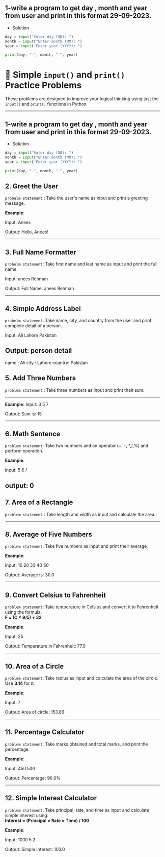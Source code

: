 ## 1-write a program to get day , month and year from user and print in this format 29-09-2023.

- Solution

```python
day = input("Enter day (DD): ")
month = input("Enter month (MM): ")
year = input("Enter year (YYYY): ")

print(day, "-", month, "-", year)
```

# 🧠 Simple `input()` and `print()` Practice Problems

These problems are designed to improve your logical thinking using just the `input()` and `print()` functions in Python

---

## 1-write a program to get day , month and year from user and print in this format 29-09-2023.

- Solution

```python
day = input("Enter day (DD): ")
month = input("Enter month (MM): ")
year = input("Enter year (YYYY): ")

print(day, "-", month, "-", year)
```

## 2. Greet the User
`probelm statement` : Take the user's name as input and print a greeting message.

**Example:**

Input:
Anees

Output:
Hello, Anees!

---

## 3. Full Name Formatter  
`probelm statement`: Take first name and last name as input and print the full name.

Input:
anees
Rehman

Output:
Full Name: anees Rehman

---

## 4. Simple Address Label  
`probelm statement`: Take name, city, and country from the user and print complete detail of a person.

Input:
Ali
Lahore
Pakistan

Output:
person detail
-------------
name : Ali
city : Lahore
country: Pakistan

## 5. Add Three Numbers  
`problem statement` : Take three numbers as input and print their sum.

---

**Example:**
Input:
3
5
7

Output:
Sum is: 15

---

## 6. Math Sentence  
`problem statement`: Take two numbers and an operator (+, -, *,/,%) and perform operation.

**Example:**

input:
5
6
/

output:
0
---

## 7. Area of a Rectangle  
`problem statement` : Take length and width as input and calculate the area.

---

## 8. Average of Five Numbers  
`problem statement`: Take five numbers as input and print their average.

**Example:**

Input:
10
20
30
40
50

Output:
Average is: 30.0



---

## 9. Convert Celsius to Fahrenheit  
`problem statement`: Take temperature in Celsius and convert it to Fahrenheit using the formula:  
**F = (C × 9/5) + 32**

**Example:**

Input:
25

Output:
Temperature in Fahrenheit: 77.0



---

## 10. Area of a Circle  
`problem statement`: Take radius as input and calculate the area of the circle. Use **3.14** for π.

**Example:**

Input:
7

Output:
Area of circle: 153.86


---

## 11. Percentage Calculator  
`problem statement`: Take marks obtained and total marks, and print the percentage.

**Example:**

Input:
450
500

Output:
Percentage: 90.0%



---

## 12. Simple Interest Calculator  
`problem statement`: Take principal, rate, and time as input and calculate simple interest using:  
**Interest = (Principal × Rate × Time) / 100**

**Example:**

Input:
1000
5
2

Output:
Simple Interest: 100.0

